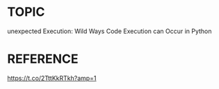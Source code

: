 # TOPIC
unexpected Execution: Wild Ways Code Execution can Occur in Python

# REFERENCE
https://t.co/2TttKkRTkh?amp=1
